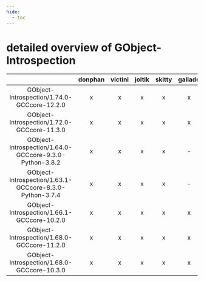 ```yaml
---
hide:
  - toc
---
```


detailed overview of GObject-Introspection
==========================================

| |donphan|victini|joltik|skitty|gallade|accelgor|swalot|doduo|
| :---: | :---: | :---: | :---: | :---: | :---: | :---: | :---: | :---: |
|GObject-Introspection/1.74.0-GCCcore-12.2.0|x|x|x|x|x|x|x|x|
|GObject-Introspection/1.72.0-GCCcore-11.3.0|x|x|x|x|x|x|x|x|
|GObject-Introspection/1.64.0-GCCcore-9.3.0-Python-3.8.2|x|x|x|x|-|-|x|x|
|GObject-Introspection/1.63.1-GCCcore-8.3.0-Python-3.7.4|x|x|x|x|-|x|x|x|
|GObject-Introspection/1.66.1-GCCcore-10.2.0|x|x|x|x|x|x|x|x|
|GObject-Introspection/1.68.0-GCCcore-11.2.0|x|x|x|x|x|x|x|x|
|GObject-Introspection/1.68.0-GCCcore-10.3.0|x|x|x|x|x|x|x|x|
